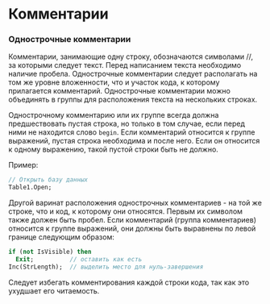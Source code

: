 # Комментарии

### Однострочные комментарии

Комментарии, занимающие одну строку, обозначаются символами //, за которыми следует текст. Перед написанием текста необходимо наличие пробела. Однострочные комментарии следует располагать на том же уровне вложенности, что и участок кода, к которому прилагается комментарий. Однострочные комментарии можно объединять в группы для расположения текста на нескольких строках.

Однострочному комментарию или их группе всегда должна предшествовать пустая строка, но только в том случае, если перед ними не находится слово `begin`.  Если комментарий относится к группе выражений, пустая строка необходима и после него. Если он относится к одному выражению, такой пустой строки быть не должно.

Пример:

```Pascal
// Открыть базу данных
Table1.Open;
```

Другой варинат расположения однострочных комментариев - на той же строке, что и код, к которому они относятся. Первым их символом также должен быть пробел. Если комментарий \(группа комментариев\) относится к группе выражений, они должны быть выравнены по левой границе следующим образом:

```Pascal
if (not IsVisible) then
  Exit;          // оставить как есть
Inc(StrLength);  // выделить место для нуль-завершения
```

Следует избегать комментирования каждой строки кода, так как это ухудшает его читаемость.

